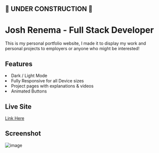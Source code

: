 <h2>🚧 UNDER CONSTRUCTION 🚧</h2>

<h1> Josh Renema - Full Stack Developer </h1>

This is my personal portfolio website, I made it to display my work and personal projects to employers or anyone who might be interested!

<h2>Features</h2>

<li>Dark / Light Mode</li>
<li>Fully Responsive for all Device sizes</li>
<li>Project pages with explanations & videos</li>
<li>Animated Buttons</li>

<h2>Live Site</h2>

<a href="https://josren.ca" target="_blank">Link Here</a>

<h2>Screenshot</h2>

![image](https://user-images.githubusercontent.com/60946895/221374887-78843fd1-caca-4f74-a1ea-383eeb3f824c.png)


